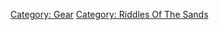 [Category: Gear](Category:_Gear "wikilink") [Category: Riddles Of The
Sands](Category:_Riddles_Of_The_Sands "wikilink")
